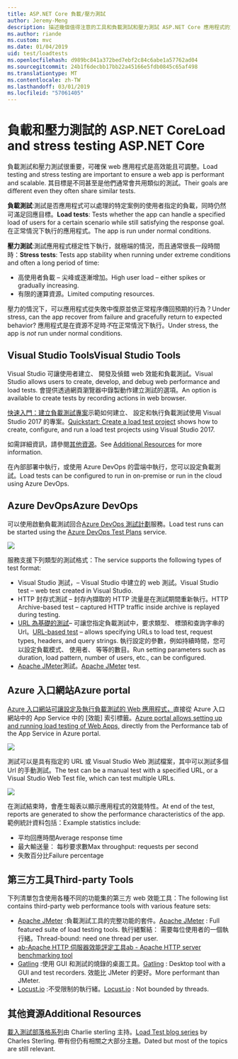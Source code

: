 ```yaml
---
title: ASP.NET Core 負載/壓力測試
author: Jeremy-Meng
description: 描述幾個值得注意的工具和負載測試和壓力測試 ASP.NET Core 應用程式的方法。
ms.author: riande
ms.custom: mvc
ms.date: 01/04/2019
uid: test/loadtests
ms.openlocfilehash: d989bc841a372bed7ebf2c84c6abe1a57762ad04
ms.sourcegitcommit: 24b1f6decbb17bb22a45166e5fdb0845c65af498
ms.translationtype: MT
ms.contentlocale: zh-TW
ms.lasthandoff: 03/01/2019
ms.locfileid: "57061405"
---
```

# <a name="load-and-stress-testing-aspnet-core"></a><span data-ttu-id="8c990-103">負載和壓力測試的 ASP.NET Core</span><span class="sxs-lookup"><span data-stu-id="8c990-103">Load and stress testing ASP.NET Core</span></span>

<span data-ttu-id="8c990-104">負載測試和壓力測試很重要，可確保 web 應用程式是高效能且可調整。</span><span class="sxs-lookup"><span data-stu-id="8c990-104">Load testing and stress testing are important to ensure a web app is performant and scalable.</span></span> <span data-ttu-id="8c990-105">其目標是不同甚至是他們通常會共用類似的測試。</span><span class="sxs-lookup"><span data-stu-id="8c990-105">Their goals are different even they often share similar tests.</span></span>

<span data-ttu-id="8c990-106">**負載測試**:測試是否應用程式可以處理的特定案例的使用者指定的負載，同時仍然可滿足回應目標。</span><span class="sxs-lookup"><span data-stu-id="8c990-106">**Load tests**: Tests whether the app can handle a specified load of users for a certain scenario while still satisfying the response goal.</span></span> <span data-ttu-id="8c990-107">在正常情況下執行的應用程式。</span><span class="sxs-lookup"><span data-stu-id="8c990-107">The app is run under normal conditions.</span></span>

<span data-ttu-id="8c990-108">**壓力測試**:測試應用程式穩定性下執行，就極端的情況，而且通常很長一段時間時：</span><span class="sxs-lookup"><span data-stu-id="8c990-108">**Stress tests**: Tests app stability when running under extreme conditions and often a long period of time:</span></span>

* <span data-ttu-id="8c990-109">高使用者負載 – 尖峰或逐漸增加。</span><span class="sxs-lookup"><span data-stu-id="8c990-109">High user load – either spikes or gradually increasing.</span></span>
* <span data-ttu-id="8c990-110">有限的運算資源。</span><span class="sxs-lookup"><span data-stu-id="8c990-110">Limited computing resources.</span></span>  

<span data-ttu-id="8c990-111">壓力的情況下，可以應用程式從失敗中復原並依正常程序傳回預期的行為？</span><span class="sxs-lookup"><span data-stu-id="8c990-111">Under stress, can the app recover from failure and gracefully return to expected behavior?</span></span> <span data-ttu-id="8c990-112">應用程式是在資源不足時*不*在正常情況下執行。</span><span class="sxs-lookup"><span data-stu-id="8c990-112">Under stress, the app is *not* run under normal conditions.</span></span>

## <a name="visual-studio-tools"></a><span data-ttu-id="8c990-113">Visual Studio Tools</span><span class="sxs-lookup"><span data-stu-id="8c990-113">Visual Studio Tools</span></span>

<span data-ttu-id="8c990-114">Visual Studio 可讓使用者建立、 開發及偵錯 web 效能和負載測試。</span><span class="sxs-lookup"><span data-stu-id="8c990-114">Visual Studio allows users to create, develop, and debug web performance and load tests.</span></span> <span data-ttu-id="8c990-115">會提供透過網頁瀏覽器中錄製動作建立測試的選項。</span><span class="sxs-lookup"><span data-stu-id="8c990-115">An option is available to create tests by recording actions in web browser.</span></span>

<span data-ttu-id="8c990-116">[快速入門：建立負載測試專案](/visualstudio/test/quickstart-create-a-load-test-project?view=vs-2017)示範如何建立、 設定和執行負載測試使用 Visual Studio 2017 的專案。</span><span class="sxs-lookup"><span data-stu-id="8c990-116">[Quickstart: Create a load test project](/visualstudio/test/quickstart-create-a-load-test-project?view=vs-2017) shows how to create, configure, and run a load test projects using Visual Studio 2017.</span></span>

<span data-ttu-id="8c990-117">如需詳細資訊，請參閱[其他資源](#add)。</span><span class="sxs-lookup"><span data-stu-id="8c990-117">See [Additional Resources](#add) for more information.</span></span>

<span data-ttu-id="8c990-118">在內部部署中執行，或使用 Azure DevOps 的雲端中執行，您可以設定負載測試。</span><span class="sxs-lookup"><span data-stu-id="8c990-118">Load tests can be configured to run in on-premise or run in the cloud using Azure DevOps.</span></span>

## <a name="azure-devops"></a><span data-ttu-id="8c990-119">Azure DevOps</span><span class="sxs-lookup"><span data-stu-id="8c990-119">Azure DevOps</span></span>

<span data-ttu-id="8c990-120">可以使用啟動負載測試回合[Azure DevOps 測試計劃](/azure/devops/test/load-test/index?view=vsts)服務。</span><span class="sxs-lookup"><span data-stu-id="8c990-120">Load test runs can be started using the [Azure DevOps Test Plans](/azure/devops/test/load-test/index?view=vsts) service.</span></span>

![](./load-tests/_static/azure-devops-load-test.png)

<span data-ttu-id="8c990-121">服務支援下列類型的測試格式：</span><span class="sxs-lookup"><span data-stu-id="8c990-121">The service supports the following types of test format:</span></span>

- <span data-ttu-id="8c990-122">Visual Studio 測試，– Visual Studio 中建立的 web 測試。</span><span class="sxs-lookup"><span data-stu-id="8c990-122">Visual Studio test – web test created in Visual Studio.</span></span>
- <span data-ttu-id="8c990-123">HTTP 封存式測試 – 封存內擷取的 HTTP 流量是在測試期間重新執行。</span><span class="sxs-lookup"><span data-stu-id="8c990-123">HTTP Archive-based test – captured HTTP traffic inside archive is replayed during testing.</span></span>
- <span data-ttu-id="8c990-124">[URL 為基礎的測試](/azure/devops/test/load-test/get-started-simple-cloud-load-test?view=vsts)– 可讓您指定負載測試中，要求類型、 標頭和查詢字串的 Url。</span><span class="sxs-lookup"><span data-stu-id="8c990-124">[URL-based test](/azure/devops/test/load-test/get-started-simple-cloud-load-test?view=vsts) – allows specifying URLs to load test, request types, headers, and query strings.</span></span> <span data-ttu-id="8c990-125">執行設定的參數，例如持續時間，您可以設定負載模式、 使用者、 等等的數目。</span><span class="sxs-lookup"><span data-stu-id="8c990-125">Run setting parameters such as duration, load pattern, number of users, etc., can be configured.</span></span>
- <span data-ttu-id="8c990-126">[Apache JMeter](https://jmeter.apache.org/)測試。</span><span class="sxs-lookup"><span data-stu-id="8c990-126">[Apache JMeter](https://jmeter.apache.org/) test.</span></span>

## <a name="azure-portal"></a><span data-ttu-id="8c990-127">Azure 入口網站</span><span class="sxs-lookup"><span data-stu-id="8c990-127">Azure portal</span></span>

<span data-ttu-id="8c990-128">[Azure 入口網站可讓設定及執行負載測試的 Web 應用程式，](/azure/devops/test/load-test/app-service-web-app-performance-test?view=vsts)直接從 Azure 入口網站中的 App Service 中的 [效能] 索引標籤。</span><span class="sxs-lookup"><span data-stu-id="8c990-128">[Azure portal allows setting up and running load testing of Web Apps,](/azure/devops/test/load-test/app-service-web-app-performance-test?view=vsts) directly from the Performance tab of the App Service in Azure portal.</span></span>

![](./load-tests/_static/azure-appservice-perf-test.png)

<span data-ttu-id="8c990-129">測試可以是具有指定的 URL 或 Visual Studio Web 測試檔案，其中可以測試多個 Url 的手動測試。</span><span class="sxs-lookup"><span data-stu-id="8c990-129">The test can be a manual test with a specified URL, or a Visual Studio Web Test file, which can test multiple URLs.</span></span>

![](./load-tests/_static/azure-appservice-perf-test-config.png)

<span data-ttu-id="8c990-130">在測試結束時，會產生報表以顯示應用程式的效能特性。</span><span class="sxs-lookup"><span data-stu-id="8c990-130">At end of the test, reports are generated to show the performance characteristics of the app.</span></span> <span data-ttu-id="8c990-131">範例統計資料包括：</span><span class="sxs-lookup"><span data-stu-id="8c990-131">Example statistics include:</span></span>

- <span data-ttu-id="8c990-132">平均回應時間</span><span class="sxs-lookup"><span data-stu-id="8c990-132">Average response time</span></span>
- <span data-ttu-id="8c990-133">最大輸送量： 每秒要求數</span><span class="sxs-lookup"><span data-stu-id="8c990-133">Max throughput: requests per second</span></span>
- <span data-ttu-id="8c990-134">失敗百分比</span><span class="sxs-lookup"><span data-stu-id="8c990-134">Failure percentage</span></span>

## <a name="third-party-tools"></a><span data-ttu-id="8c990-135">第三方工具</span><span class="sxs-lookup"><span data-stu-id="8c990-135">Third-party Tools</span></span>

<span data-ttu-id="8c990-136">下列清單包含使用各種不同的功能集的第三方 web 效能工具：</span><span class="sxs-lookup"><span data-stu-id="8c990-136">The following list contains third-party web performance tools with various feature sets:</span></span>

- <span data-ttu-id="8c990-137">[Apache JMeter](https://jmeter.apache.org/) :負載測試工具的完整功能的套件。</span><span class="sxs-lookup"><span data-stu-id="8c990-137">[Apache JMeter](https://jmeter.apache.org/) : Full featured suite of load testing tools.</span></span> <span data-ttu-id="8c990-138">執行緒繫結： 需要每位使用者的一個執行緒。</span><span class="sxs-lookup"><span data-stu-id="8c990-138">Thread-bound: need one thread per user.</span></span>
- [<span data-ttu-id="8c990-139">ab-Apache HTTP 伺服器效能評定工具</span><span class="sxs-lookup"><span data-stu-id="8c990-139">ab - Apache HTTP server benchmarking tool</span></span>](https://httpd.apache.org/docs/2.4/programs/ab.html)
- <span data-ttu-id="8c990-140">[Gatling](https://gatling.io/) :使用 GUI 和測試的燒錄的桌面工具。</span><span class="sxs-lookup"><span data-stu-id="8c990-140">[Gatling](https://gatling.io/) : Desktop tool with a GUI and test recorders.</span></span> <span data-ttu-id="8c990-141">效能比 JMeter 的更好。</span><span class="sxs-lookup"><span data-stu-id="8c990-141">More performant than JMeter.</span></span>
- <span data-ttu-id="8c990-142">[Locust.io](https://locust.io/) :不受限制的執行緒。</span><span class="sxs-lookup"><span data-stu-id="8c990-142">[Locust.io](https://locust.io/) : Not bounded by threads.</span></span>

<a name="add"></a>
## <a name="additional-resources"></a><span data-ttu-id="8c990-143">其他資源</span><span class="sxs-lookup"><span data-stu-id="8c990-143">Additional Resources</span></span>

<span data-ttu-id="8c990-144">[載入測試部落格系列](https://blogs.msdn.microsoft.com/charles_sterling/2015/06/01/load-test-series-part-i-creating-web-performance-tests-for-a-load-test/)由 Charlie sterling 主持。</span><span class="sxs-lookup"><span data-stu-id="8c990-144">[Load Test blog series](https://blogs.msdn.microsoft.com/charles_sterling/2015/06/01/load-test-series-part-i-creating-web-performance-tests-for-a-load-test/) by Charles Sterling.</span></span> <span data-ttu-id="8c990-145">帶有但仍有相關之大部分主題。</span><span class="sxs-lookup"><span data-stu-id="8c990-145">Dated but most of the topics are still relevant.</span></span>
